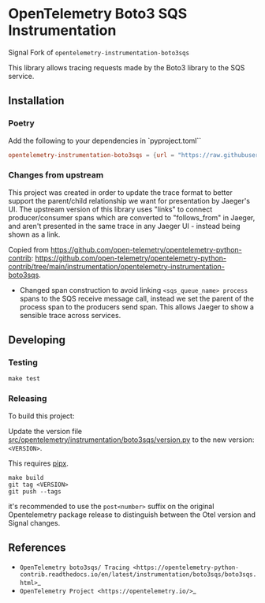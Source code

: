 # OpenTelemetry Boto3 SQS Instrumentation

Signal Fork of `opentelemetry-instrumentation-boto3sqs`

This library allows tracing requests made by the Boto3 library to the SQS service.

## Installation

### Poetry

Add the following to your dependencies in `pyproject.toml``

```toml
opentelemetry-instrumentation-boto3sqs = {url = "https://raw.githubusercontent.com/signal-ai/opentelemetry-instrumentation-boto3sqs/<VERSION>/dist/opentelemetry_instrumentation_boto3sqs-py3-none-any.whl"}
```

### Changes from upstream

This project was created in order to update the trace format to better support the parent/child relationship we want for presentation by Jaeger's UI. The upstream version of this library uses "links" to connect producer/consumer spans which are converted to "follows_from" in Jaeger, and aren't presented in the same trace in any Jaeger UI - instead being shown as a link.

Copied from <https://github.com/open-telemetry/opentelemetry-python-contrib>: <https://github.com/open-telemetry/opentelemetry-python-contrib/tree/main/instrumentation/opentelemetry-instrumentation-boto3sqs>.

- Changed span construction to avoid linking `<sqs_queue_name> process` spans to the SQS receive message call, instead we set the parent of the process span to the producers send span.
  This allows Jaeger to show a sensible trace across services.

## Developing

### Testing

```shell
make test
```

### Releasing

To build this project:

Update the version file [src/opentelemetry/instrumentation/boto3sqs/version.py](src/opentelemetry/instrumentation/boto3sqs/version.py) to the new version: `<VERSION>`.

This requires [pipx](https://pypa.github.io/pipx/installation/).

```shell
make build
git tag <VERSION>
git push --tags
```

it's recommended to use the `post<number>` suffix on the original Opentelemetry package release to distinguish between the Otel version and Signal changes.

## References

- `OpenTelemetry boto3sqs/ Tracing <https://opentelemetry-python-contrib.readthedocs.io/en/latest/instrumentation/boto3sqs/boto3sqs.html>`\_
- `OpenTelemetry Project <https://opentelemetry.io/>`\_

